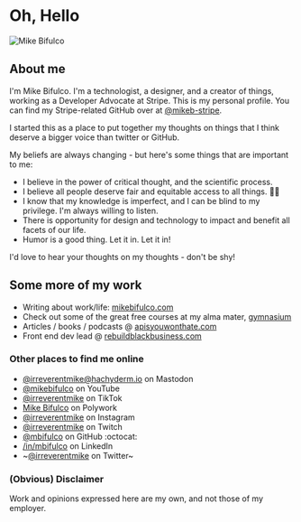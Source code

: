 # Oh, Hello

![Mike Bifulco](https://github.com/mbifulco/mbifulco/blob/master/banner.jpeg?raw=true)

## About me

I'm Mike Bifulco. I'm a technologist, a designer, and a creator of things, working as a Developer Advocate at Stripe.  This is my personal profile. You can find my Stripe-related GitHub over at [@mikeb-stripe](https://github.com/mikeb-stripe).

I started this as a place to put together my thoughts on things that I think deserve a bigger voice than twitter or GitHub.

My beliefs are always changing - but here's some things that are important to me:

- I believe in the power of critical thought, and the scientific process.
- I believe all people deserve fair and equitable access to all things. 🏳️‍🌈
- I know that my knowledge is imperfect, and I can be blind to my privilege. I'm always willing to listen.
- There is opportunity for design and technology to impact and benefit all facets of our life.
- Humor is a good thing. Let it in. Let it in!

I'd love to hear your thoughts on my thoughts - don't be shy!

## Some more of my work

- Writing about work/life: [mikebifulco.com](https://mikebifulco.com)
- Check out some of the great free courses at my alma mater, [gymnasium](https://thegymnasium.com)
- Articles / books / podcasts @ [apisyouwonthate.com](https://apisyouwonthate.com)
- Front end dev lead @ [rebuildblackbusiness.com](https://rebuildblackbusiness.com)

### Other places to find me online

- <a rel="me" href="https://hachyderm.io/@irreverentmike">@irreverentmike@hachyderm.io</a> on Mastodon
- [@mikebifulco](https://youtube.com/@mikebifulco) on YouTube
- [@irreverentmike](https://tiktok.com/@irreverentmike) on TikTok
- [Mike Bifulco](https://poly.me/irreverentmike) on Polywork
- [@irreverentmike](http://instagram.com/irreverentmike) on Instagram
- [@irreverentmike](https://www.twitch.tv/irreverentmike) on Twitch
- [@mbifulco](https://github.com/mbifulco) on GitHub :octocat:
- [/in/mbifulco](https://linkedin.com/in/mbifulco) on LinkedIn
- ~[@irreverentmike](https://twitter.com/irreverentmike) on Twitter~

### (Obvious) Disclaimer

Work and opinions expressed here are my own, and not those of my employer.
